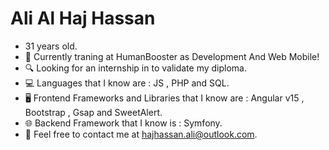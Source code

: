 <h1>Ali Al Haj Hassan</h1>

  - 31 years old.
  - 📅 Currently traning at HumanBooster as Development And Web Mobile!
  - 🔍 Looking for an internship in to validate my diploma.
  - 💻 Languages that I know are : JS , PHP and SQL.
  - 🖥️ Frontend Frameworks and  Libraries that I know are : Angular v15 , Bootstrap , Gsap and SweetAlert.
  - 🌐 Backend Framework that I know is : Symfony. 
  - 📧 Feel free to contact me at hajhassan.ali@outlook.com.
